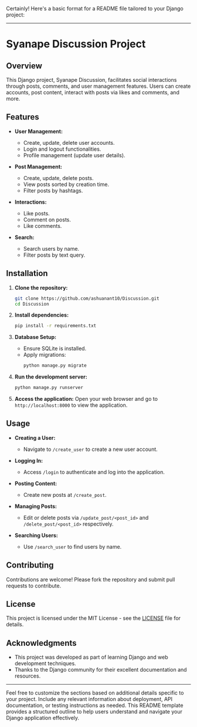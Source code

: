 Certainly! Here's a basic format for a README file tailored to your Django project:

---

# Syanape Discussion Project

## Overview

This Django project, Syanape Discussion, facilitates social interactions through posts, comments, and user management features. Users can create accounts, post content, interact with posts via likes and comments, and more.

## Features

- **User Management:**
  - Create, update, delete user accounts.
  - Login and logout functionalities.
  - Profile management (update user details).

- **Post Management:**
  - Create, update, delete posts.
  - View posts sorted by creation time.
  - Filter posts by hashtags.

- **Interactions:**
  - Like posts.
  - Comment on posts.
  - Like comments.

- **Search:**
  - Search users by name.
  - Filter posts by text query.

## Installation

1. **Clone the repository:**
   ```bash
   git clone https://github.com/ashuanant10/Discussion.git
   cd Discussion
   ```

2. **Install dependencies:**
   ```bash
   pip install -r requirements.txt
   ```

3. **Database Setup:**
   - Ensure SQLite is installed.
   - Apply migrations:
     ```bash
     python manage.py migrate
     ```

4. **Run the development server:**
   ```bash
   python manage.py runserver
   ```

5. **Access the application:**
   Open your web browser and go to `http://localhost:8000` to view the application.

## Usage

- **Creating a User:**
  - Navigate to `/create_user` to create a new user account.

- **Logging In:**
  - Access `/login` to authenticate and log into the application.

- **Posting Content:**
  - Create new posts at `/create_post`.

- **Managing Posts:**
  - Edit or delete posts via `/update_post/<post_id>` and `/delete_post/<post_id>` respectively.

- **Searching Users:**
  - Use `/search_user` to find users by name.

## Contributing

Contributions are welcome! Please fork the repository and submit pull requests to contribute.

## License

This project is licensed under the MIT License - see the [LICENSE](./LICENSE) file for details.

## Acknowledgments

- This project was developed as part of learning Django and web development techniques.
- Thanks to the Django community for their excellent documentation and resources.

---

Feel free to customize the sections based on additional details specific to your project. Include any relevant information about deployment, API documentation, or testing instructions as needed. This README template provides a structured outline to help users understand and navigate your Django application effectively.
